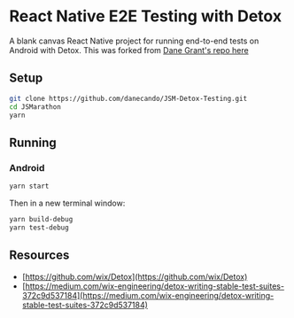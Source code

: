 # React Native E2E Testing with Detox

A blank canvas React Native project for running end-to-end tests on Android with Detox. This was forked from [Dane Grant's repo here](https://github.com/danecando/JSM-Detox)


## Setup

```bash
git clone https://github.com/danecando/JSM-Detox-Testing.git
cd JSMarathon
yarn
```

## Running

### Android

```bash
yarn start
```

Then in a new terminal window:

```bash
yarn build-debug
yarn test-debug
```

## Resources

- [https://github.com/wix/Detox](https://github.com/wix/Detox)
- [https://medium.com/wix-engineering/detox-writing-stable-test-suites-372c9d537184](https://medium.com/wix-engineering/detox-writing-stable-test-suites-372c9d537184)
